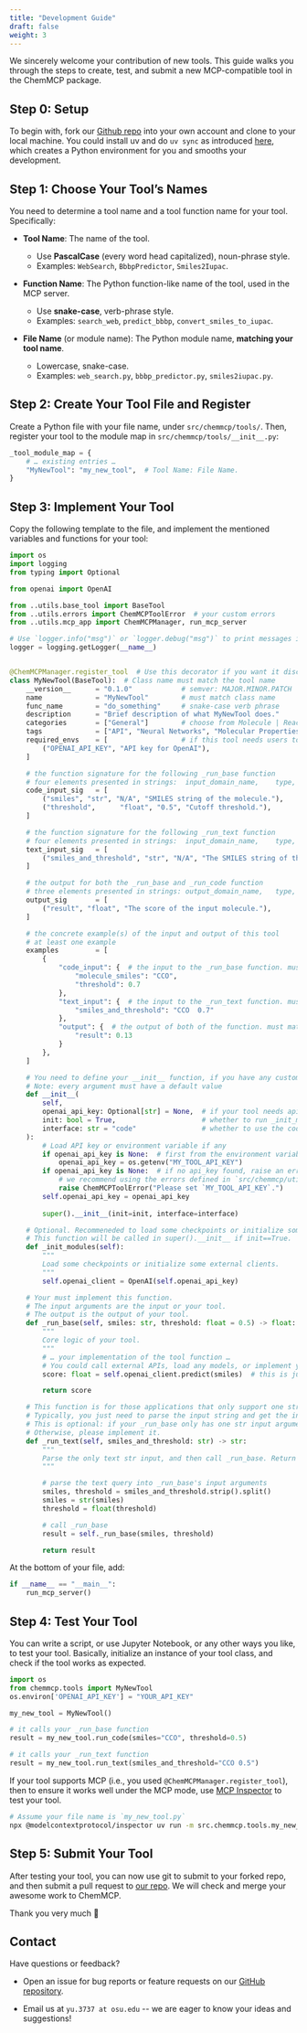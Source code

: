```yaml
---
title: "Development Guide"
draft: false
weight: 3
---
```




We sincerely welcome your contribution of new tools. This guide walks you through the steps to create, test, and submit a new MCP-compatible tool in the ChemMCP package.

## Step 0: Setup

To begin with, fork our [Github repo](https://github.com/OSU-NLP-Group/ChemMCP) into your own account and clone to your local machine. You could install uv and do `uv sync` as introduced [here](/get-started/#quick-setup), which creates a Python environment for you and smooths your development.

## Step 1: Choose Your Tool’s Names

You need to determine a tool name and a tool function name for your tool. Specifically:

- **Tool Name**: The name of the tool.

  - Use **PascalCase** (every word head capitalized), noun-phrase style. 
  - Examples: `WebSearch`, `BbbpPredictor`, `Smiles2Iupac`.

- **Function Name**: The Python function-like name of the tool, used in the MCP server.

  - Use **snake-case**, verb-phrase style.
  - Examples: `search_web`, `predict_bbbp`, `convert_smiles_to_iupac`.

- **File Name** (or module name): The Python module name, **matching your tool name**.
  - Lowercase, snake-case.
  - Examples: `web_search.py`, `bbbp_predictor.py`, `smiles2iupac.py`.

## Step 2: Create Your Tool File and Register

Create a Python file with your file name, under `src/chemmcp/tools/`. Then, register your tool to the module map in `src/chemmcp/tools/__init__.py`:

```python
_tool_module_map = {
    # … existing entries …
    "MyNewTool": "my_new_tool",  # Tool Name: File Name.
}
```

## Step 3: Implement Your Tool

Copy the following template to the file, and implement the mentioned variables and functions for your tool:

```python
import os
import logging
from typing import Optional

from openai import OpenAI

from ..utils.base_tool import BaseTool
from ..utils.errors import ChemMCPToolError  # your custom errors
from ..utils.mcp_app import ChemMCPManager, run_mcp_server

# Use `logger.info("msg")` or `logger.debug("msg")` to print messages if neceesary, instead of `print`.
logger = logging.getLogger(__name__)  


@ChemMCPManager.register_tool  # Use this decorator if you want it discoverable in MCP mode
class MyNewTool(BaseTool):  # Class name must match the tool name
    __version__      = "0.1.0"            # semver: MAJOR.MINOR.PATCH
    name             = "MyNewTool"        # must match class name
    func_name        = "do_something"     # snake-case verb phrase
    description      = "Brief description of what MyNewTool does."
    categories       = ["General"]        # choose from Molecule | Reaction | General
    tags             = ["API", "Neural Networks", "Molecular Properties", "LLMs"]  # keywords for this tool
    required_envs    = [                  # if this tool needs users to set API keys or any environment variables; otherwise, leave it an empty list
        ("OPENAI_API_KEY", "API key for OpenAI"),
    ]

    # the function signature for the following _run_base function
    # four elements presented in strings:  input_domain_name,    type,   default value ("N/A" if no default),   the description of this input
    code_input_sig   = [
        ("smiles", "str", "N/A", "SMILES string of the molecule."),
        ("threshold",      "float", "0.5", "Cutoff threshold."),
    ]

    # the function signature for the following _run_text function
    # four elements presented in strings:  input_domain_name,    type,   default value ("N/A" if no default),   the description of this input
    text_input_sig   = [
        ("smiles_and_threshold", "str", "N/A", "The SMILES string of the moledule and the cutoff threshold, separated by a space."),
    ]

    # the output for both the _run_base and _run_code function
    # three elements presented in strings: output_domain_name,   type,   the description of the output
    output_sig       = [
        ("result", "float", "The score of the input molecule."),
    ]

    # the concrete example(s) of the input and output of this tool
    # at least one example
    examples         = [
        {
            "code_input": {  # the input to the _run_base function. must match your defined `code_input_sig`
                "molecule_smiles": "CCO",
                "threshold": 0.7
            },
            "text_input": {  # the input to the _run_text function. must match your defined `text_input_sig`
                "smiles_and_threshold": "CCO  0.7"
            },
            "output": {  # the output of both of the function. must match your defined `output_sig`
                "result": 0.13
            }
        },
    ]

    # You need to define your __init__ function, if you have any customized settings for this tool
    # Note: every argument must have a default value
    def __init__(
        self,
        openai_api_key: Optional[str] = None,  # if your tool needs api_keys or any envs
        init: bool = True,                     # whether to run _init_modules. must have, just put this line
        interface: str = "code"                # whether to use the code interface or text interface. must have, just put this line
    ):
        # Load API key or environment variable if any
        if openai_api_key is None:  # first from the environment variables
            openai_api_key = os.getenv("MY_TOOL_API_KEY")
        if openai_api_key is None:  # if no api_key found, raise an error
            # we recommend using the errors defined in `src/chemmcp/utils/errors.py`
            raise ChemMCPToolError("Please set `MY_TOOL_API_KEY`.")
        self.openai_api_key = openai_api_key
        
        super().__init__(init=init, interface=interface)

    # Optional. Recommeneded to load some checkpoints or initialize some external clients here.
    # This function will be called in super().__init__ if init==True.
    def _init_modules(self):
        """
        Load some checkpoints or initialize some external clients.
        """
        self.openai_client = OpenAI(self.openai_api_key)

    # Your must implement this function.
    # The input arguments are the input or your tool.
    # The output is the output of your tool.
    def _run_base(self, smiles: str, threshold: float = 0.5) -> float:
        """
        Core logic of your tool.
        """
        # … your implementation of the tool function …
        # You could call external APIs, load any models, or implement your own algorithms.
        score: float = self.openai_client.predict(smiles)  # this is just a simplified example

        return score

    # This function is for those applications that only support one string as the input.
    # Typically, you just need to parse the input string and get the inputs to the _run_base function, then call _run_base.
    # This is optional: if your _run_base only has one str input argument, then you don't need to manually implement this -- ChemMCP will do it for you.
    # Otherwise, please implement it.
    def _run_text(self, smiles_and_threshold: str) -> str:
        """
        Parse the only text str input, and then call _run_base. Return the result of _run_base.
        """

        # parse the text query into _run_base's input arguments
        smiles, threshold = smiles_and_threshold.strip().split()
        smiles = str(smiles)
        threshold = float(threshold)

        # call _run_base
        result = self._run_base(smiles, threshold)

        return result
```

At the bottom of your file, add:

```python
if __name__ == "__main__":
    run_mcp_server()
```

## Step 4: Test Your Tool

You can write a script, or use Jupyter Notebook, or any other ways you like, to test your tool. Basically, initialize an instance of your tool class, and check if the tool works as expected.

```python
import os
from chemmcp.tools import MyNewTool
os.environ['OPENAI_API_KEY'] = "YOUR_API_KEY"

my_new_tool = MyNewTool()

# it calls your _run_base function
result = my_new_tool.run_code(smiles="CCO", threshold=0.5)

# it calls your _run_text function
result = my_new_tool.run_text(smiles_and_threshold="CCO 0.5")
```

If your tool supports MCP (i.e., you used `@ChemMCPManager.register_tool`), then to ensure it works well under the MCP mode, use [MCP Inspector](https://github.com/modelcontextprotocol/inspector) to test your tool.
```bash
# Assume your file name is `my_new_tool.py`
npx @modelcontextprotocol/inspector uv run -m src.chemmcp.tools.my_new_tool
```

## Step 5: Submit Your Tool

After testing your tool, you can now use git to submit to your forked repo, and then submit a pull request to [our repo](https://github.com/OSU-NLP-Group/ChemMCP). We will check and merge your awesome work to ChemMCP.

Thank you very much 🥰


## Contact

Have questions or feedback?
- Open an issue for bug reports or feature requests on our [GitHub repository](https://github.com/OSU-NLP-Group/ChemMCP).

- Email us at `yu.3737 at osu.edu` -- we are eager to know your ideas and suggestions!
